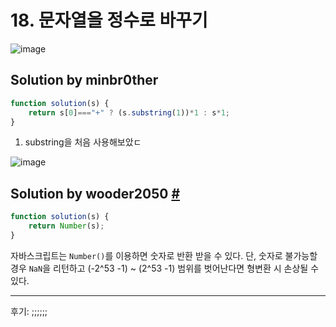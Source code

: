 # 18. 문자열을 정수로 바꾸기

![image](https://user-images.githubusercontent.com/24728385/106909104-4bf8d300-6743-11eb-8d57-6bca0b9dd343.png)

## Solution by minbr0ther

```js
function solution(s) {
    return s[0]==="+" ? (s.substring(1))*1 : s*1;
}
```

1. substring을 처음 사용해보았ㄷ

![image](https://user-images.githubusercontent.com/24728385/106909183-603cd000-6743-11eb-968c-b84151603693.png)

## Solution by wooder2050 [#](https://velog.io/@wooder2050/%EC%95%8C%EA%B3%A0%EB%A6%AC%EC%A6%98-%EB%AC%B8%EC%9E%90%EC%97%B4%EC%9D%84-%EC%A0%95%EC%88%98%EB%A1%9C-%EB%B0%94%EA%BE%B8%EA%B8%B0-JavaScript)

```js
function solution(s) {
    return Number(s);
}
```

자바스크립트는 `Number()`를 이용하면 숫자로 반환 받을 수 있다. 단, 숫자로 불가능할 경우 `NaN`을 리턴하고 (-2^53 -1) ~ (2^53 -1) 범위를 벗어난다면 형변환 시 손상될 수 있다.

------

후기: ;;;;;;

